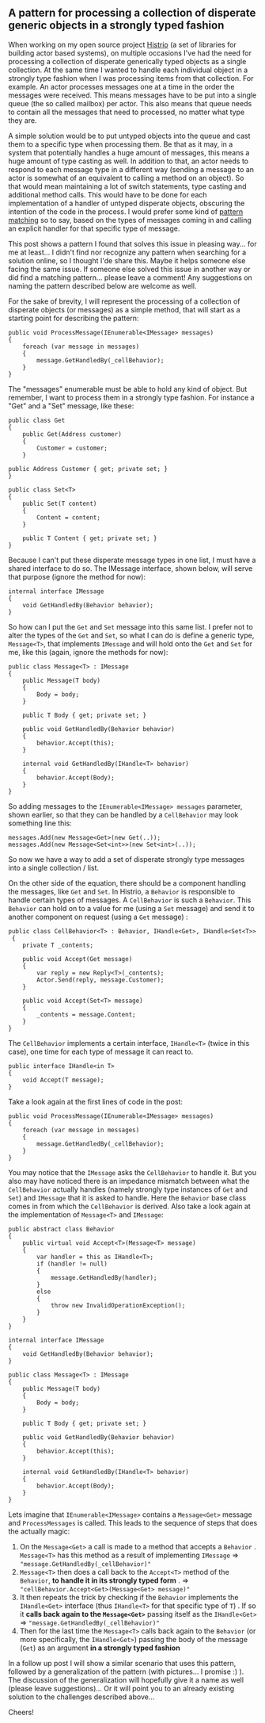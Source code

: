 A pattern for processing a collection of disperate generic objects in a strongly typed fashion
------------------------------------------------------------------------
When working on my open source project [Histrio](https://github.com/MCGPPeters/Histrio) (a set of libraries for building actor based systems), on multiple occasions I've had the need for processing a collection of disperate generically typed objects as a single collection. At the same time I wanted to handle each individual object in a strongly type fashion when I was processing items from that collection. For example. An actor processes messages one at a time in the order the messages were received. This means messages have to be put into a single queue (the so called mailbox) per actor. This also means that queue needs to contain all the messages that need to processed, no matter what type they are. 

A simple solution would be to put untyped objects into the queue and cast them to a specific type when processing them. Be that as it may, in a system that potentially handles a huge amount of messages, this means a huge amount of type casting as well. In addition to that, an actor needs to respond to each message type in a different way (sending a message to an actor is somewhat of an equivalent to calling a method on an object). So that would mean maintaining a lot of switch statements, type casting and additional method calls. This would have to be done for each implementation of a handler of untyped disperate objects, obscuring the intention of the code in the process. I would prefer some kind of [pattern matching](http://en.wikipedia.org/wiki/Pattern_matching) so to say, based on the types of messages coming in and calling an explicit handler for that specific type of message.

This post shows a pattern I found that solves this issue in pleasing way... for me at least... I didn't find nor recognize any pattern when searching for a solution online, so I thought I'de share this. Maybe it helps someone else facing the same issue. If someone else solved this issue in another way or did find a matching pattern... please leave a comment! Any suggestions on naming the pattern described below are welcome as well.

For the sake of brevity, I will represent the processing of a collection of disperate objects (or messages) as a simple method, that will start as a starting point for describing the pattern:  
    
    public void ProcessMessage(IEnumerable<IMessage> messages)
    {
    	foreach (var message in messages)
    	{
        	message.GetHandledBy(_cellBehavior);
    	}
    }
    
The "messages" enumerable must be able to hold any kind of object. But remember, I want to process them in a strongly type fashion. For instance a "Get" and a "Set" message, like these:

    public class Get
    {
        public Get(Address customer)
        {
            Customer = customer;
        }

	public Address Customer { get; private set; }
    }
    
    public class Set<T>
    {
        public Set(T content)
        {
            Content = content;
        }

        public T Content { get; private set; }
    }
   
Because I can't put these disperate message types in one list, I must have a shared interface to do so. The IMessage interface, shown below, will serve that purpose (ignore the method for now):

    internal interface IMessage
    {
        void GetHandledBy(Behavior behavior);
    }

So how can I put the `Get` and `Set` message into this same list. I prefer not to alter the types of the `Get` and `Set`, so what I can do is define a generic type, `Message<T>`, that implements `IMessage` and will hold onto the `Get` and `Set` for me, like this (again, ignore the methods for now):

    public class Message<T> : IMessage
    {
        public Message(T body)
        {
            Body = body;
        }

        public T Body { get; private set; }

        public void GetHandledBy(Behavior behavior)
        {
            behavior.Accept(this);
        }

        internal void GetHandledBy(IHandle<T> behavior)
        {
            behavior.Accept(Body);
        }
    }

So adding messages to the `IEnumerable<IMessage> messages`  parameter, shown earlier, so that they can be handled by a `CellBehavior` may look something line this:

    messages.Add(new Message<Get>(new Get(..));
    messages.Add(new Message<Set<int>>(new Set<int>(..));

So now we have a way to add a set of disperate strongly type messages into a single collection / list.

On the other side of the equation, there should be a component handling the messages, like `Get` and `Set`. In Histrio, a `Behavior` is responsible to handle certain types of messages. A `CellBehavior` is such a `Behavior`. This `Behavior` can hold on to a value for me (using a `Set` message) and send it to another component on request (using a `Get` message) :

    public class CellBehavior<T> : Behavior, IHandle<Get>, IHandle<Set<T>>
     {
        private T _contents;

        public void Accept(Get message)
        {
            var reply = new Reply<T>(_contents);
            Actor.Send(reply, message.Customer);
        }

        public void Accept(Set<T> message)
        {
            _contents = message.Content;
        }
    }

The `CellBehavior` implements a certain interface, `IHandle<T>` (twice in this case), one time for each type of message it can react to. 

    public interface IHandle<in T>
    {
        void Accept(T message);
    }

Take a look again at the first lines of code in the post:

    public void ProcessMessage(IEnumerable<IMessage> messages)
    {
	    foreach (var message in messages)
	    {
	        message.GetHandledBy(_cellBehavior);
	    }
	}

You may notice that the `IMessage` asks the `CellBehavior` to handle it. But you also may have noticed there is an impedance mismatch between what the `CellBehavior` actually handles (namely strongly type instances of `Get` and `Set`) and `IMessage` that it is asked to handle. Here the `Behavior` base class comes in from which the `CellBehavior` is derived. Also take a look again at the implementation of `Message<T>` and `IMessage`:

    public abstract class Behavior
    {
        public virtual void Accept<T>(Message<T> message)
        {
            var handler = this as IHandle<T>;
            if (handler != null)
            {
                message.GetHandledBy(handler);
            }
            else
            {
                throw new InvalidOperationException();
            }
        }
	}
	
	internal interface IMessage
    {
        void GetHandledBy(Behavior behavior);
    }
    
	public class Message<T> : IMessage
    {
        public Message(T body)
        {
            Body = body;
        }

        public T Body { get; private set; }

        public void GetHandledBy(Behavior behavior)
        {
            behavior.Accept(this);
        }

        internal void GetHandledBy(IHandle<T> behavior)
        {
            behavior.Accept(Body);
        }
    }

Lets imagine that `IEnumerable<IMessage>` contains a `Message<Get>` message and `ProcessMessages` is called. This leads to the sequence of steps that does the actually magic:

 1. On the `Message<Get>` a call is made to a method that accepts a `Behavior` . `Message<T>` has this method as a result of implementing  `IMessage`  => `"message.GetHandledBy(_cellBehavior)"`
 2. `Message<T>` then does a call back  to the `Accept<T>` method of the `Behavior`, **to handle it in its strongly typed form** . => `"cellBehavior.Accept<Get>(Message<Get> message)"`
 2. It then repeats the trick by checking if the `Behavior` implements the `IHandle<Get>` interface (thus `IHandle<T>` for that specific type of `T`) . If so it **calls back again to the `Message<Get>`** passing itself as the `IHandle<Get>` => `"message.GetHandledBy(_cellBehavior)"`
 3. Then for the last time the `Message<T>` calls back again to the `Behavior` (or more specifically, the `IHandle<Get>`) passing the body of the message (`Get`) as an argument **in a strongly typed fashion**

In a follow up post I will show a similar scenario that uses this pattern, followed by a generalization of the pattern (with pictures... I promise :) ). The discussion of the generalization will hopefully give it a name as well (please leave suggestions)... Or it will point you to an already existing solution to the challenges described above...

Cheers!
